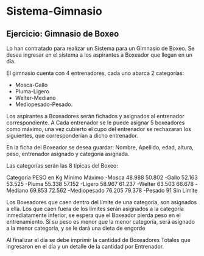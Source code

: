 # Sistema-Gimnasio

## Ejercicio: Gimnasio de Boxeo

Lo han contratado para realizar un Sistema para un Gimnasio de Boxeo.
Se desea ingresar en el sistema a los aspirantes a Boxeador que llegan en un día.

El gimnasio cuenta con 4 entrenadores, cada uno abarca 2 categorías: 
-	Mosca-Gallo
-	Pluma-Ligero
-	Welter-Mediano
-	Mediopesado-Pesado.

Los aspirantes a Boxeadores serán fichados y asignados al entrenador correspondiente.
A Cada entrenador se le puede asignar 5 boxeadores como máximo, una vez cubierto el cupo del entrenador se rechazaran los siguientes, que corresponderían a dicho entrenador.

En la ficha del Boxeador se desea guardar: Nombre, Apellido, edad, altura, peso, entrenador asignado y categoría asignada.

Las categorías serán las 8 típicas del Boxeo:

Categoría                    PESO en Kg
                 Mínimo   Máximo
-Mosca           48.988 	50.802
-Gallo           52.163 	53.525
-Pluma           55.338 	57.152
-Ligero          58.967 	61.237
-Welter          63.503 	66.678
-Mediano         69.853 	72.562
-Mediopesado     76.205 	79.378
-Pesado            91     Sin Límite

Los Boxeadores que caen dentro del límite de una categoría, son asignados a ella.
Los que caen fuera de los límites serán asignados a la categoría inmediatamente inferior, se espera que el Boxeador pierda peso en el entrenamiento.
Sí su peso es menor que la menor categoría, será asignado a la menor categoría, y se le dará una dieta de engorde

Al finalizar el día se debe imprimir la cantidad de Boxeadores Totales que ingresaron en el día y un detalle de la cantidad por Entrenador.
